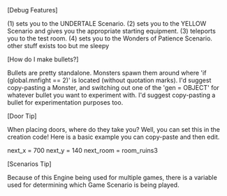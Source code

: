 [Debug Features]

(1) sets you to the UNDERTALE Scenario.
(2) sets you to the YELLOW Scenario and gives you the appropriate starting equipment.
(3) teleports you to the test room.
(4) sets you to the Wonders of Patience Scenario.
other stuff exists too but me sleepy

[How do I make bullets?]

Bullets are pretty standalone. Monsters spawn them around where 'if (global.mnfight == 2)' is located (without quotation marks).
I'd suggest copy-pasting a Monster, and switching out one of the 'gen = OBJECT' for whatever bullet you want to experiment with. I'd suggest copy-pasting a bullet for experimentation purposes too.

[Door Tip]

When placing doors, where do they take you? Well, you can set this in the creation code! Here is a basic example you can copy-paste and then edit.

next_x = 700
next_y = 140
next_room = room_ruins3

[Scenarios Tip]

Because of this Engine being used for multiple games, there is a variable used for determining which Game Scenario is being played.